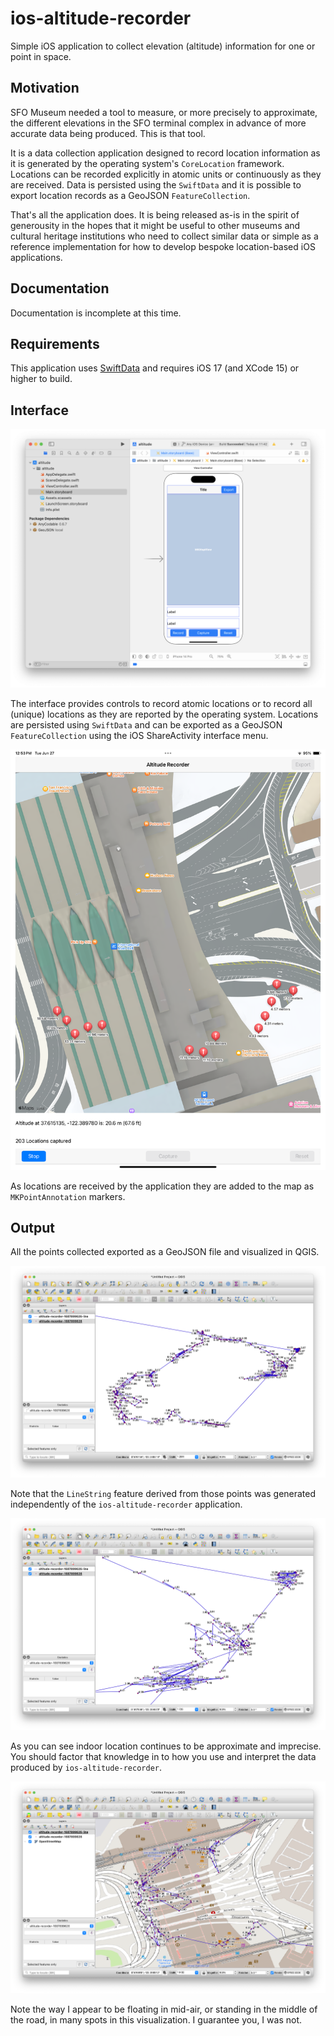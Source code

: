 # ios-altitude-recorder

Simple iOS application to collect elevation (altitude) information for one or point in space.

## Motivation

SFO Museum needed a tool to measure, or more precisely to approximate, the different elevations in the SFO terminal complex in advance of more accurate data being produced. This is that tool.

It is a data collection application designed to record location information as it is generated by the operating system's `CoreLocation` framework. Locations can be recorded explicitly in atomic units or continuously as they are received. Data is persisted using the `SwiftData` and it is possible to export location records as a GeoJSON `FeatureCollection`.

That's all the application does. It is being released as-is in the spirit of generousity in the hopes that it might be useful to other museums and cultural heritage institutions who need to collect similar data or simple as a reference implementation for how to develop bespoke location-based iOS applications.

## Documentation

Documentation is incomplete at this time.

## Requirements

This application uses [SwiftData](https://developer.apple.com/xcode/swiftdata/) and requires iOS 17 (and XCode 15) or higher to build.

## Interface

![](docs/images/ios-altitude-recorder-xcode.png)

The interface provides controls to record atomic locations or to record all (unique) locations as they are reported by the operating system. Locations are persisted using `SwiftData` and can be exported as a GeoJSON `FeatureCollection` using the iOS ShareActivity interface menu.

![](docs/images/ios-altitude-recorder.png)

As locations are received by the application they are added to the map as `MKPointAnnotation` markers.

## Output

All the points collected exported as a GeoJSON file and visualized in QGIS.

![](docs/images/ios-altitude-recorder-qgis.png)

Note that the `LineString` feature derived from those points was generated independently of the `ios-altitude-recorder` application.

![](docs/images/ios-altitude-recorder-qgis-2.png)

As you can see indoor location continues to be approximate and imprecise. You should factor that knowledge in to how you use and interpret the data produced by `ios-altitude-recorder`.

![](docs/images/ios-altitude-recorder-osm.png)

Note the way I appear to be floating in mid-air, or standing in the middle of the road, in many spots in this visualization. I guarantee you, I was not.
